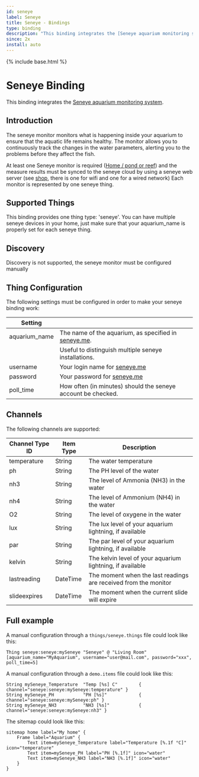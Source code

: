 ```yaml
---
id: seneye
label: Seneye
title: Seneye - Bindings
type: binding
description: "This binding integrates the [Seneye aquarium monitoring system](https://www.seneye.com)."
since: 2x
install: auto
---
```


<!-- Attention authors: Do not edit directly. Please add your changes to the appropriate source repository -->

{% include base.html %}

# Seneye Binding

This binding integrates the [Seneye aquarium monitoring system](https://www.seneye.com).

## Introduction

The seneye monitor monitors what is happening inside your aquarium to ensure that the aquatic life remains healthy.
The monitor allows you to continuously track the changes in the water parameters, alerting you to the problems before they affect the fish. 

At least one Seneye monitor is required ([Home / pond or reef](https://www.seneye.com/devices/compare)) and the measure results must be synced to the seneye cloud by using a seneye web server (see [shop](https://www.seneye.com/store), there is one for wifi and one for a wired network)
Each monitor is represented by one seneye thing.

## Supported Things

This binding provides one thing type: 'seneye'. 
You can have multiple seneye devices in your home, just make sure that your aquarium_name is properly set for each seneye thing.

## Discovery

Discovery is not supported, the seneye monitor must be configured manually

## Thing Configuration

The following settings must be configured in order to make your seneye binding work:

| Setting              |                                                                                 |
|----------------------|---------------------------------------------------------------------------------|
| aquarium_name        | The name of the aquarium, as specified in [seneye.me](https://www.seneye.me/).  |
|                      | Useful to distinguish multiple seneye installations.                            |
| username             | Your login name for [seneye.me](https://www.seneye.me/)                         |
| password             | Your password for [seneye.me](https://www.seneye.me/)                           |
| poll_time            | How often (in minutes) should the seneye account be checked.                    |

## Channels

The following channels are supported:

| Channel Type ID         | Item Type    | Description                                                      |
|-------------------------|--------------|------------------------------------------------------------------|
| temperature             | String       | The water temperature                                            |
| ph                      | String       | The PH level of the water                                        |
| nh3                     | String       | The level of Ammonia (NH3) in the water                          |
| nh4                     | String       | The level of Ammonium (NH4) in the water                         |
| O2                      | String       | The level of oxygene in the water                                |
| lux                     | String       | The lux level of your aquarium lightning, if available           |
| par                     | String       | The par level of your aquarium lightning, if available           |
| kelvin                  | String       | The kelvin level of your aquarium lightning, if available        |
| lastreading             | DateTime     | The moment when the last readings are received from the monitor  |
| slideexpires            | DateTime     | The moment when the current slide will expire                    |

## Full example

A manual configuration through a `things/seneye.things` file could look like this:

```
Thing seneye:seneye:mySeneye "Seneye" @ "Living Room" [aquarium_name="MyAquarium", username="user@mail.com", password="xxx", poll_time=5]
```

A manual configuration through a `demo.items` file could look like this:

```
String mySeneye_Temperature  "Temp [%s] C"        { channel="seneye:seneye:mySeneye:temperature" }
String mySeneye_PH           "PH [%s]"            { channel="seneye:seneye:mySeneye:ph" }
String mySeneye_NH3          "NH3 [%s]"           { channel="seneye:seneye:mySeneye:nh3" }
```

The sitemap could look like this:

```
sitemap home label="My home" {
    Frame label="Aquarium" {
        Text item=mySeneye_Temperature label="Temperature [%.1f °C]" icon="temperature"
        Text item=mySeneye_PH label="PH [%.1f]" icon="water"
        Text item=mySeneye_NH3 label="NH3 [%.1f]" icon="water"
    }
}
```
